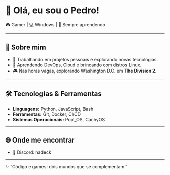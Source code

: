 # 👋 Olá, eu sou o Pedro!  

🎮 Gamer | 💻 Windows | 🚀 Sempre aprendendo  

---

## 🌟 Sobre mim  
- 🔭 Trabalhando em projetos pessoais e explorando novas tecnologias.  
- 🌱 Aprendendo DevOps, Cloud e brincando com distros Linux.  
- 🎮 Nas horas vagas, explorando Washington D.C. em **The Division 2**.  

---

## 🛠️ Tecnologias & Ferramentas  
- **Linguagens:** Python, JavaScript, Bash  
- **Ferramentas:** Git, Docker, CI/CD  
- **Sistemas Operacionais:** Pop!_OS, CachyOS  

---

## 🌐 Onde me encontrar  
- 💬 Discord: hadeck

---

✨ “Código e games: dois mundos que se complementam.”  
